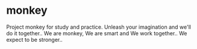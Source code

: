 # monkey
Project monkey for study and practice.
Unleash your imagination and we'll do it together..
We are monkey, We are smart and We work together..
We expect to be stronger..
